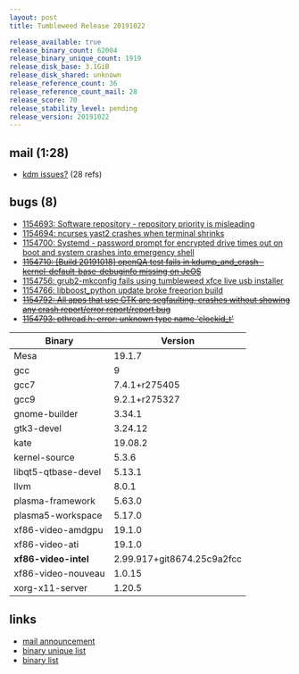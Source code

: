 ```yaml
---
layout: post
title: Tumbleweed Release 20191022

release_available: true
release_binary_count: 62004
release_binary_unique_count: 1919
release_disk_base: 3.1GiB
release_disk_shared: unknown
release_reference_count: 36
release_reference_count_mail: 28
release_score: 70
release_stability_level: pending
release_version: 20191022
---
```


## mail (1:28)

- [kdm issues?](https://lists.opensuse.org/opensuse-factory/2019-10/msg00306.html) (28 refs)

## bugs (8)

<!--more-->

- [1154693: Software repository - repository priority is misleading](https://bugzilla.opensuse.org/show_bug.cgi?id=1154693)
- [1154694: ncurses yast2 crashes when terminal shrinks](https://bugzilla.opensuse.org/show_bug.cgi?id=1154694)
- [1154700: Systemd - password prompt for encrypted drive times out on boot and system crashes into emergency shell](https://bugzilla.opensuse.org/show_bug.cgi?id=1154700)
- ~~[1154710: \[Build 20191018\] openQA test fails in kdump_and_crash - kernel-default-base-debuginfo missing on JeOS](https://bugzilla.opensuse.org/show_bug.cgi?id=1154710)~~
- [1154756: grub2-mkconfig fails using tumbleweed xfce live usb installer](https://bugzilla.opensuse.org/show_bug.cgi?id=1154756)
- [1154766: libboost_python update broke freeorion build](https://bugzilla.opensuse.org/show_bug.cgi?id=1154766)
- ~~[1154792: All apps that use GTK are segfaulting, crashes without showing any crash report/error report/report bug](https://bugzilla.opensuse.org/show_bug.cgi?id=1154792)~~
- ~~[1154793: pthread.h: error: unknown type name 'clockid_t'](https://bugzilla.opensuse.org/show_bug.cgi?id=1154793)~~

Binary | Version
--- | ---
Mesa | 19.1.7
gcc | 9
gcc7 | 7.4.1+r275405
gcc9 | 9.2.1+r275327
gnome-builder | 3.34.1
gtk3-devel | 3.24.12
kate | 19.08.2
kernel-source | 5.3.6
libqt5-qtbase-devel | 5.13.1
llvm | 8.0.1
plasma-framework | 5.63.0
plasma5-workspace | 5.17.0
xf86-video-amdgpu | 19.1.0
xf86-video-ati | 19.1.0
**xf86-video-intel** | 2.99.917+git8674.25c9a2fcc
xf86-video-nouveau | 1.0.15
xorg-x11-server | 1.20.5

## links

- [mail announcement](https://lists.opensuse.org/opensuse-factory/2019-10/msg00304.html)
- [binary unique list](http://download.opensuse.org/history/20191022/rpm.unique.list)
- [binary list](http://download.opensuse.org/history/20191022/rpm.list)
